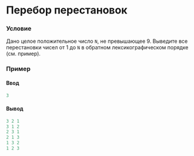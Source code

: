 # Перебор перестановок

### Условие
 
Дано целое положительное число `N`, не превышающее 9. Выведите все перестановки чисел от 1 до `N` в обратном лексикографическом порядке (см. пример).

### Пример

#### Ввод

```objectivec
3
```
#### Вывод

```objectivec
3 2 1
3 1 2
2 3 1
2 1 3
1 3 2
1 2 3
```